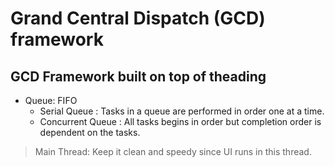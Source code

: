 
# Grand Central Dispatch (GCD) framework

## GCD Framework built on top of theading

- Queue: FIFO
  - Serial Queue : Tasks in a queue are performed in order one at a time. 
  - Concurrent Queue  : All tasks begins in order but completion order is dependent on the tasks.

> Main Thread: Keep it clean and speedy since UI runs in this thread.
